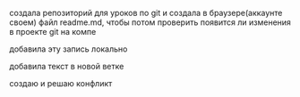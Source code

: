 создала репозиторий для уроков по git и создала в браузере(аккаунте своем) файл readme.md, чтобы потом проверить появится ли изменения в проекте git на компе


добавила эту запись локально

добавила текст в новой ветке

создаю и решаю конфликт

